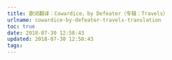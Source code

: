 ```yaml
---
title: 歌词翻译：Cowardice，by Defeater（专辑：Travels）
urlname: cowardice-by-defeater-travels-translation
toc: true
date: 2018-07-30 12:58:43
updated: 2018-07-30 12:58:43
tags:
---
```

